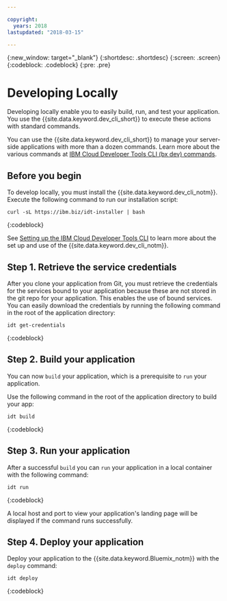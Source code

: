 ```yaml
---

copyright:
  years: 2018
lastupdated: "2018-03-15"

---
```

{:new_window: target="_blank"}
{:shortdesc: .shortdesc}
{:screen: .screen}
{:codeblock: .codeblock}
{:pre: .pre}

# Developing Locally
Developing locally enable you to easily build, run, and test your application. You use the {{site.data.keyword.dev_cli_short}} to execute these actions with standard commands. 

You can use the {{site.data.keyword.dev_cli_short}} to manage your server-side applications with more than a dozen commands. Learn more about the various commands at [IBM Cloud Developer Tools CLI (bx dev) commands](/docs/cli/idt/commands.html).

## Before you begin

To develop locally, you must install the {{site.data.keyword.dev_cli_notm}}. Execute the following command to run our installation script:

```
curl -sL https://ibm.biz/idt-installer | bash
```
{:codeblock}

See [Setting up the IBM Cloud Developer Tools CLI](/docs/cli/idt/setting_up_idt.html) to learn more about the set up and use of the {{site.data.keyword.dev_cli_notm}}.

## Step 1. Retrieve the service credentials
After you clone your application from Git, you must retrieve the credentials for the services bound to your application because these are not stored in the git repo for your application. This enables the use of bound services. You can easily download the credentials by running the following command in the root of the application directory:

```
idt get-credentials
```
{:codeblock}


## Step 2. Build your application
You can now `build` your application, which is a prerequisite to `run` your application.

Use the following command in the root of the application directory to build your app:

```
idt build
```
{:codeblock}

## Step 3. Run your application
After a successful `build` you can `run` your application in a local container with the following command:

```
idt run
```
{:codeblock}

A local host and port to view your application's landing page will be displayed if the command runs successfully.

## Step 4. Deploy your application
Deploy your application to the {{site.data.keyword.Bluemix_notm}} with the `deploy` command:

```
idt deploy
```
{:codeblock}
